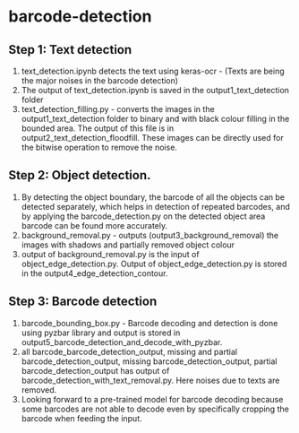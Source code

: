 # barcode-detection

## Step 1: Text detection
1. text_detection.ipynb detects the text using keras-ocr - (Texts are being the major noises in the barcode detection)
2. The output of text_detection.ipynb is saved in the output1_text_detection folder
3. text_detection_filling.py - converts the images in the output1_text_detection folder to binary and with black colour filling in the bounded area. The output of this file is in output2_text_detection_floodfill. These images can be directly used for the bitwise operation to remove the noise.

## Step 2: Object detection. 
1. By detecting the object boundary, the barcode of all the objects can be detected separately, which helps in detection of repeated barcodes, and by applying the barcode_detection.py on the detected object area barcode can be found more accurately. 
2. background_removal.py - outputs (output3_background_removal) the images with shadows and partially removed object colour  
3. output of background_removal.py is the input of object_edge_detection.py. Output of object_edge_detection.py is stored in the output4_edge_detection_contour. 

## Step 3: Barcode detection
1. barcode_bounding_box.py - Barcode decoding and detection is done using pyzbar library and output is stored in output5_barcode_detection_and_decode_with_pyzbar. 
2. all barcode_barcode_detection_output, missing and partial barcode_detection_output, missing barcode_detection_output, partial barcode_detection_output has output of barcode_detection_with_text_removal.py. Here noises due to texts are removed. 
3. Looking forward to a pre-trained model for barcode decoding because some barcodes are not able to decode even by specifically cropping the barcode when feeding the input. 
